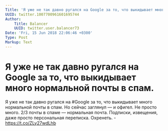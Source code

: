 ```yaml
---
Title: 'Я уже не так давно ругался на Google за то, что выкидывает много нормальной почты в спам.'
UUID: twitter.1007700961601695744
Author:
    Title: Balancer
    UUID: twitter.user.balancer73
Date: 'Fri, 15 Jun 2018 22:06:46 +0300'
Type: Post
Markup: Text
---
```


# Я уже не так давно ругался на Google за то, что выкидывает много нормальной почты в спам.

Я уже не так давно ругался на #Google за то, что выкидывает
много нормальной почты в спам. Но сейчас заглянул — и
офигел. Не просто много. 2/3 почты в спаме — нормальная
почта. Подписки, извещения, даже просто персональная
переписка. Охренеть. - https://t.co/ZLy27wdLhb